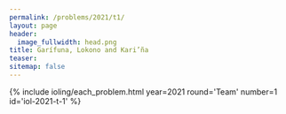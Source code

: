 ```yaml
---
permalink: /problems/2021/t1/
layout: page
header:
  image_fullwidth: head.png
title: Garífuna, Lokono and Kari’ña
teaser: 
sitemap: false
---
```


{% include ioling/each_problem.html year=2021 round='Team' number=1 id='iol-2021-t-1' %}